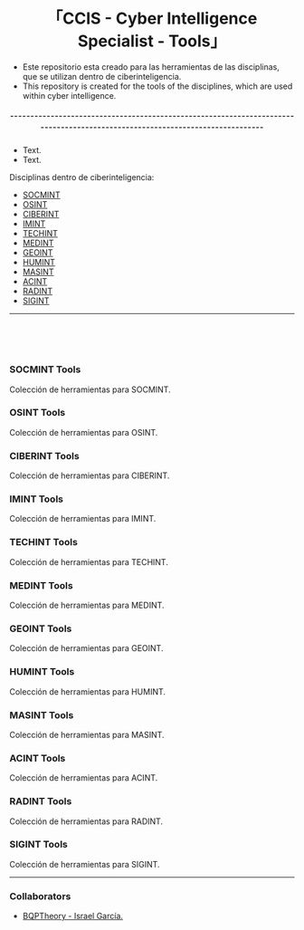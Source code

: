 <!-- BQPTheory-->

<h1 align="center">
  「CCIS - Cyber Intelligence Specialist - Tools」
</h1>

  
- Este repositorio esta creado para las herramientas de las disciplinas, que se utilizan dentro de ciberinteligencia.
- This repository is created for the tools of the disciplines, which are used within cyber intelligence.
<h3 align="center"> 
  ¯¯¯¯¯¯¯¯¯¯¯¯¯¯¯¯¯¯¯¯¯¯¯¯¯¯¯¯¯¯¯¯¯¯¯¯¯¯¯¯¯¯¯¯¯¯¯¯¯¯¯¯¯¯¯¯¯¯¯¯¯¯¯¯¯¯¯¯¯¯¯¯¯¯¯¯¯¯¯¯¯¯¯¯¯¯¯¯¯¯¯¯¯¯¯¯¯¯¯¯¯¯¯¯¯¯¯¯¯¯¯¯¯¯¯¯¯¯¯¯¯¯¯¯¯
</h3>

- Text. 
- Text.  

Disciplinas dentro de ciberinteligencia: 

- [SOCMINT](https://github.com/BQPTheroy/CCIS/blob/main/README.md#socmint-tools)
- [OSINT](https://github.com/BQPTheroy/CCIS/blob/main/README.md#osint-tools)
- [CIBERINT](https://github.com/BQPTheroy/CCIS/blob/main/README.md#ciberint-tools)
- [IMINT](https://github.com/BQPTheroy/CCIS/blob/main/README.md#imint-tools)
- [TECHINT](https://github.com/BQPTheroy/CCIS/blob/main/README.md#techint-tools)
- [MEDINT](https://github.com/BQPTheroy/CCIS/blob/main/README.md#medint-tools)
- [GEOINT](https://github.com/BQPTheroy/CCIS/blob/main/README.md#geoint-tools)
- [HUMINT](https://github.com/BQPTheroy/CCIS/blob/main/README.md#humint-tools)
- [MASINT](https://github.com/BQPTheroy/CCIS/blob/main/README.md#masint-tools)
- [ACINT](https://github.com/BQPTheroy/CCIS/blob/main/README.md#acint-tools)
- [RADINT](https://github.com/BQPTheroy/CCIS/blob/main/README.md#radint-tools)
- [SIGINT](https://github.com/BQPTheroy/CCIS/blob/main/README.md#sigint-tools)



<hr>


<br>
<br>
<br>


### SOCMINT Tools

Colección de herramientas para SOCMINT.

### OSINT Tools

Colección de herramientas para OSINT.

### CIBERINT Tools

Colección de herramientas para CIBERINT.

### IMINT Tools

Colección de herramientas para IMINT.

### TECHINT Tools

Colección de herramientas para TECHINT.

### MEDINT Tools

Colección de herramientas para MEDINT.

### GEOINT Tools

Colección de herramientas para GEOINT.

### HUMINT Tools

Colección de herramientas para HUMINT.

### MASINT Tools

Colección de herramientas para MASINT.

### ACINT Tools

Colección de herramientas para ACINT.

### RADINT Tools

Colección de herramientas para RADINT.

### SIGINT Tools

Colección de herramientas para SIGINT.

<hr>

### Collaborators

- [BQPTheory - Israel García.](https://github.com/BQPTheroy)





